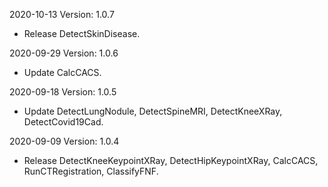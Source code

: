 2020-10-13 Version: 1.0.7
- Release DetectSkinDisease.

2020-09-29 Version: 1.0.6
- Update CalcCACS.

2020-09-18 Version: 1.0.5
- Update DetectLungNodule, DetectSpineMRI, DetectKneeXRay, DetectCovid19Cad.

2020-09-09 Version: 1.0.4
- Release DetectKneeKeypointXRay, DetectHipKeypointXRay, CalcCACS, RunCTRegistration, ClassifyFNF.

